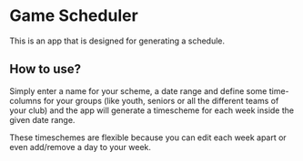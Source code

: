 # Game Scheduler

This is an app that is designed for generating a schedule.

## How to use?

Simply enter a name for your scheme, a date range and define some time-columns
for your groups (like youth, seniors or all the different teams of your club)
and the app will generate a timescheme for each week inside the given date
range.

These timeschemes are flexible because you can edit each week apart or even
add/remove a day to your week.
